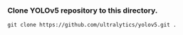 ### Clone YOLOv5 repository to this directory.
```
git clone https://github.com/ultralytics/yolov5.git .
```